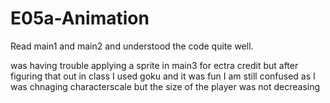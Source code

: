 # E05a-Animation

Read main1 and main2 and understood the code quite well.

was having trouble applying a sprite in main3 for ectra credit but after figuring that out in class I used goku and it was fun
I am still confused as I was chnaging characterscale but the size of the player was not decreasing